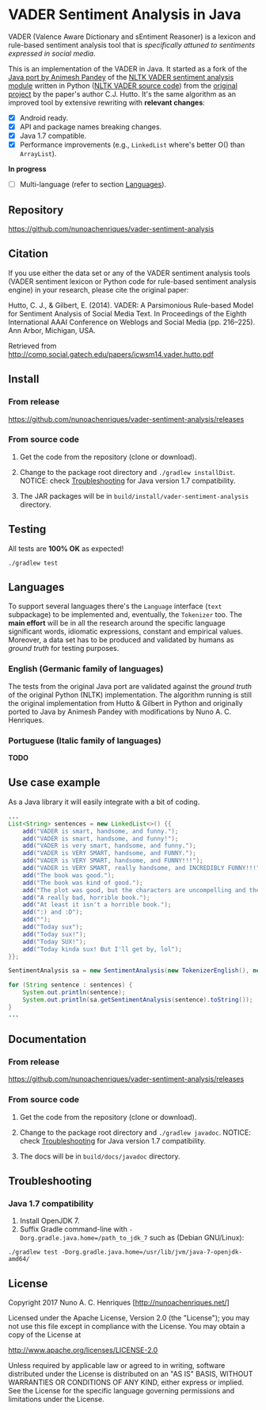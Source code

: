 # VADER Sentiment Analysis in Java

VADER (Valence Aware Dictionary and sEntiment Reasoner) is a lexicon
and rule-based sentiment analysis tool that is _specifically attuned
to sentiments expressed in social media_.

This is an implementation of the VADER in Java. It started as a fork of the
[Java port by Animesh Pandey](https://github.com/apanimesh061/VaderSentimentJava)
of the [NLTK VADER sentiment analysis module](http://www.nltk.org/api/nltk.sentiment.html#module-nltk.sentiment.vader)
written in Python ([NLTK VADER source code](http://www.nltk.org/_modules/nltk/sentiment/vader.html))
from the [original project](https://github.com/cjhutto/vaderSentiment) by
the paper's author C.J. Hutto. It's the same algorithm as an improved
tool by extensive rewriting with **relevant changes**:
 
 - [x] Android ready.
 - [x] API and package names breaking changes.
 - [x] Java 1.7 compatible.
 - [x] Performance improvements (e.g., `LinkedList` where's better O() than
   `ArrayList`).

**In progress**

 - [ ] Multi-language (refer to section [Languages](#languages)).

## Repository

https://github.com/nunoachenriques/vader-sentiment-analysis

## Citation

If you use either the data set or any of the VADER sentiment analysis
tools (VADER sentiment lexicon or Python code for rule-based sentiment
analysis engine) in your research, please cite the original paper:

Hutto, C. J., & Gilbert, E. (2014). VADER: A Parsimonious Rule-based Model for
Sentiment Analysis of Social Media Text. In Proceedings of the Eighth
International AAAI Conference on Weblogs and Social Media (pp. 216–225).
Ann Arbor, Michigan, USA.

Retrieved from http://comp.social.gatech.edu/papers/icwsm14.vader.hutto.pdf

## Install

### From release

https://github.com/nunoachenriques/vader-sentiment-analysis/releases

### From source code

1. Get the code from the repository (clone or download).

2. Change to the package root directory and `./gradlew installDist`.
   NOTICE: check [Troubleshooting](#troubleshooting) for Java version 1.7 compatibility.

3. The JAR packages will be in `build/install/vader-sentiment-analysis`
   directory.

## Testing

All tests are **100% OK** as expected!

```shell
./gradlew test
```

## Languages

To support several languages there's the `Language` interface
(`text` subpackage) to be implemented and, eventually, the `Tokenizer` too.
The **main effort** will be in all the research around the specific language
significant words, idiomatic expressions, constant and empirical values.
Moreover, a data set has to be produced and validated by humans as
_ground truth_ for testing purposes.

### English (Germanic family of languages)

The tests from the original Java port are validated against the _ground truth_
of the original Python (NLTK) implementation. The algorithm running is still the
original implementation from Hutto & Gilbert in Python and originally ported to
Java by Animesh Pandey with modifications by Nuno A. C. Henriques.

### Portuguese (Italic family of languages)

**TODO**

## Use case example

As a Java library it will easily integrate with a bit of coding.

```java
...
List<String> sentences = new LinkedList<>() {{
    add("VADER is smart, handsome, and funny.");
    add("VADER is smart, handsome, and funny!");
    add("VADER is very smart, handsome, and funny.");
    add("VADER is VERY SMART, handsome, and FUNNY.");
    add("VADER is VERY SMART, handsome, and FUNNY!!!");
    add("VADER is VERY SMART, really handsome, and INCREDIBLY FUNNY!!!");
    add("The book was good.");
    add("The book was kind of good.");
    add("The plot was good, but the characters are uncompelling and the dialog is not great.");
    add("A really bad, horrible book.");
    add("At least it isn't a horrible book.");
    add(":) and :D");
    add("");
    add("Today sux");
    add("Today sux!");
    add("Today SUX!");
    add("Today kinda sux! But I'll get by, lol");
}};

SentimentAnalysis sa = new SentimentAnalysis(new TokenizerEnglish(), new English());

for (String sentence : sentences) {
    System.out.println(sentence);
    System.out.println(sa.getSentimentAnalysis(sentence).toString());
}
...
```

## Documentation

### From release

https://github.com/nunoachenriques/vader-sentiment-analysis/releases

### From source code

1. Get the code from the repository (clone or download).

2. Change to the package root directory and `./gradlew javadoc`.
   NOTICE: check [Troubleshooting](#troubleshooting) for Java version 1.7 compatibility.

3. The docs will be in `build/docs/javadoc` directory.

## Troubleshooting

### Java 1.7 compatibility

1. Install OpenJDK 7.
2. Suffix Gradle command-line with `-Dorg.gradle.java.home=/path_to_jdk_7` such as (Debian GNU/Linux):

```shell
./gradlew test -Dorg.gradle.java.home=/usr/lib/jvm/java-7-openjdk-amd64/
```

## License

Copyright 2017 Nuno A. C. Henriques [http://nunoachenriques.net/]

Licensed under the Apache License, Version 2.0 (the "License");
you may not use this file except in compliance with the License.
You may obtain a copy of the License at

http://www.apache.org/licenses/LICENSE-2.0

Unless required by applicable law or agreed to in writing, software
distributed under the License is distributed on an "AS IS" BASIS,
WITHOUT WARRANTIES OR CONDITIONS OF ANY KIND, either express or implied.
See the License for the specific language governing permissions and
limitations under the License.

[1]: http://www.apache.org/licenses/LICENSE-2.0.html
